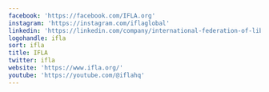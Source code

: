 ```yaml
---
facebook: 'https://facebook.com/IFLA.org'
instagram: 'https://instagram.com/iflaglobal'
linkedin: 'https://linkedin.com/company/international-federation-of-library-associations-and-institutions?trk=similar-companies_org_title'
logohandle: ifla
sort: ifla
title: IFLA
twitter: ifla
website: 'https://www.ifla.org/'
youtube: 'https://youtube.com/@iflahq'
---
```

